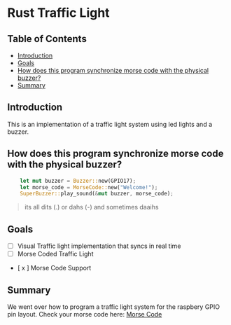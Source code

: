 # Rust Traffic Light 
## Table of Contents

  * [Introduction](#introduction)
  * [Goals](#goals)
  * [How does this program synchronize morse code with the physical buzzer?](#how-does-this-program-synchronize-morse-code-with-the-physical-buzzer)
  * [Summary](#summary)

## Introduction
This is an implementation of a traffic light system using led lights and a buzzer.


## How does this program synchronize morse code with the physical buzzer?
```rust
    let mut buzzer = Buzzer::new(GPIO17);
    let morse_code = MorseCode::new("Welcome!");
    SuperBuzzer::play_sound(&mut buzzer, morse_code);  
```
> its all dits (.) or dahs (-) and sometimes daaihs


## Goals
- [ ] Visual Traffic light implementation that syncs in real time
- [ ] Morse Coded Traffic Light
- [ x ] Morse Code Support

## Summary
We went over how to program a traffic light system for the raspbery GPIO pin layout.
Check your morse code here: [Morse Code](https://morsecode.world/international/translator.html)